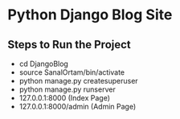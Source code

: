 <h1>Python Django Blog Site</h1>


<h2>Steps to Run the Project</h2>

<ul type="disc">

  <li>cd DjangoBlog</li> 
  
  <li>source SanalOrtam/bin/activate</li>
  
  <li>python manage.py createsuperuser</li>
  
  <li>python manage.py runserver</li>
  
  <li>127.0.0.1:8000 (Index Page)</li>
  
  <li>127.0.0.1:8000/admin (Admin Page)</li>


</ul>

